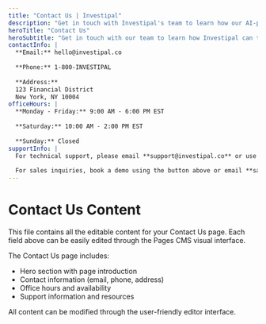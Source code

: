 ```yaml
---
title: "Contact Us | Investipal"
description: "Get in touch with Investipal's team to learn how our AI-powered financial advisor software can transform your practice. Book a demo or contact support."
heroTitle: "Contact Us"
heroSubtitle: "Get in touch with our team to learn how Investipal can transform your advisory practice."
contactInfo: |
  **Email:** hello@investipal.co
  
  **Phone:** 1-800-INVESTIPAL
  
  **Address:** 
  123 Financial District
  New York, NY 10004
officeHours: |
  **Monday - Friday:** 9:00 AM - 6:00 PM EST
  
  **Saturday:** 10:00 AM - 2:00 PM EST
  
  **Sunday:** Closed
supportInfo: |
  For technical support, please email **support@investipal.co** or use our in-app chat feature.
  
  For sales inquiries, book a demo using the button above or email **sales@investipal.co**.
---
```


# Contact Us Content

This file contains all the editable content for your Contact Us page. Each field above can be easily edited through the Pages CMS visual interface.

The Contact Us page includes:
- Hero section with page introduction
- Contact information (email, phone, address)
- Office hours and availability
- Support information and resources

All content can be modified through the user-friendly editor interface.




